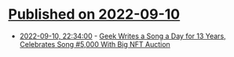 # [Published on 2022-09-10](index.md)

* [2022-09-10, 22:34:00](https://entertainment.slashdot.org/story/22/09/10/0439239/geek-writes-a-song-a-day-for-13-years-celebrates-song-5000-with-big-nft-auction?utm_source=rss1.0mainlinkanon&utm_medium=feed) - [Geek Writes a Song a Day for 13 Years, Celebrates Song #5,000 With Big NFT Auction](https://entertainment.slashdot.org/story/22/09/10/0439239/geek-writes-a-song-a-day-for-13-years-celebrates-song-5000-with-big-nft-auction?utm_source=rss1.0mainlinkanon&utm_medium=feed)
